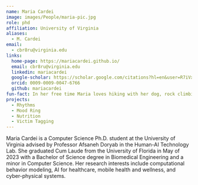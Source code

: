 ```yaml
---
name: Maria Cardei
image: images/People/maria-pic.jpg
role: phd
affiliation: University of Virginia
aliases:
  - M. Cardei
email:
  - cbr8ru@virginia.edu
links:
  home-page: https://mariacardei.github.io/
  email: cbr8ru@virginia.edu
  linkedin: mariacardei
  google-scholar: https://scholar.google.com/citations?hl=en&user=R7iVxqUAAAAJ&inst=13751854044476728232
  orcid: 0009-0009-0047-6766
  github: mariacardei
fun-fact: In her free time Maria loves hiking with her dog, rock climbing, gardening, and mountain biking!
projects: 
  - Rhythms
  - Mood Ring 
  - Nutrition
  - Victim Tagging
---
```


Maria Cardei is a Computer Science Ph.D. student at the University of Virginia advised by Professor Afsaneh Doryab in the Human-AI Technology Lab. She graduated Cum Laude from the University of Florida in May of 2023 with a Bachelor of Science degree in Biomedical Engineering and a minor in Computer Science. Her research interests include computational behavior modeling, AI for healthcare, mobile health and wellness, and cyber-physical systems.
